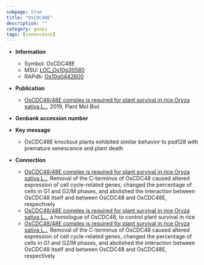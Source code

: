 ```yaml
---
subpage: true
title: "OsCDC48E"
description: ""
category: genes
tags: [senescence]
---
```


* **Information**  
    + Symbol: OsCDC48E  
    + MSU: [LOC_Os10g30580](http://rice.plantbiology.msu.edu/cgi-bin/ORF_infopage.cgi?orf=LOC_Os10g30580)  
    + RAPdb: [Os10g0442600](http://rapdb.dna.affrc.go.jp/viewer/gbrowse_details/irgsp1?name=Os10g0442600)  

* **Publication**  
    + [OsCDC48/48E complex is required for plant survival in rice Oryza sativa L..](http://www.ncbi.nlm.nih.gov/pubmed?term=OsCDC48/48E+complex+is+required+for+plant+survival+in+rice+Oryza+sativa+L..%5BTitle%5D), 2019, Plant Mol Biol.

* **Genbank accession number**  

* **Key message**  
    + OsCDC48E knockout plants exhibited similar behavior to psd128 with premature senescence and plant death

* **Connection**  
    + [OsCDC48/48E complex is required for plant survival in rice Oryza sativa L..](http://www.ncbi.nlm.nih.gov/pubmed?term=OsCDC48/48E+complex+is+required+for+plant+survival+in+rice+Oryza+sativa+L..%5BTitle%5D),  Removal of the C-terminus of OsCDC48 caused altered expression of cell cycle-related genes, changed the percentage of cells in G1 and G2/M phases, and abolished the interaction between OsCDC48 itself and between OsCDC48 and OsCDC48E, respectively
    + [OsCDC48/48E complex is required for plant survival in rice Oryza sativa L..](Os10g0442600), a homologue of OsCDC48, to control plant survival in rice
    + [OsCDC48/48E complex is required for plant survival in rice Oryza sativa L..](http://www.ncbi.nlm.nih.gov/pubmed?term=OsCDC48/48E+complex+is+required+for+plant+survival+in+rice+Oryza+sativa+L..%5BTitle%5D),  Removal of the C-terminus of OsCDC48 caused altered expression of cell cycle-related genes, changed the percentage of cells in G1 and G2/M phases, and abolished the interaction between OsCDC48 itself and between OsCDC48 and OsCDC48E, respectively



